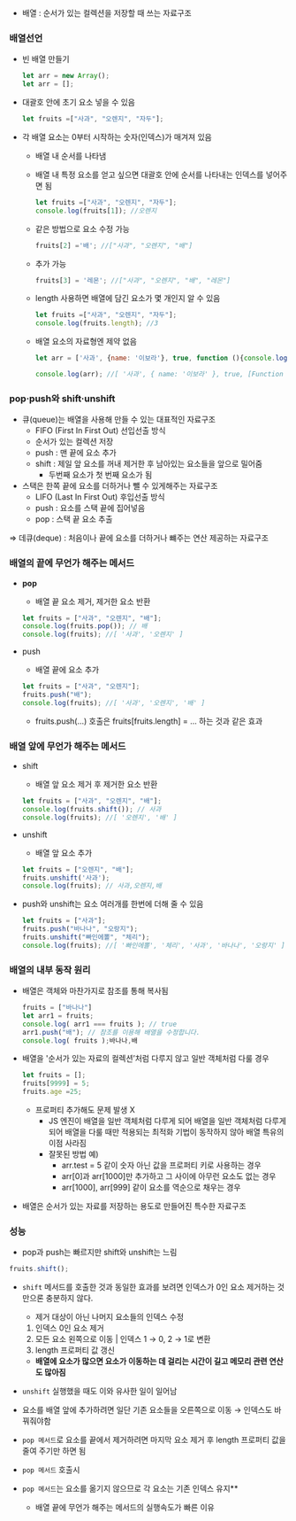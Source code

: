 - 배열 : 순서가 있는 컬렉션을 저장할 때 쓰는 자료구조

### 배열선언

- 빈 배열 만들기
    
    ```jsx
    let arr = new Array();
    let arr = [];
    ```
    
- 대괄호 안에 초기 요소 넣을 수 있음
    
    ```jsx
    let fruits =["사과", "오렌지", "자두"];
    ```
    
- 각 배열 요소는 0부터 시작하는 숫자(인덱스)가 매겨져 있음
    - 배열 내 순서를 나타냄
    - 배열 내 특정 요소를 얻고 싶으면 대괄호 안에 순서를 나타내는 인덱스를 넣어주면 됨
        
        ```jsx
        let fruits =["사과", "오렌지", "자두"];
        console.log(fruits[1]); //오렌지
        ```
        
    - 같은 방법으로 요소 수정 가능
        
        ```jsx
        fruits[2] ='배'; //["사과", "오렌지", "배"]
        ```
        
    - 추가 가능
        
        ```jsx
        fruits[3] = '레몬'; //["사과", "오렌지", "배", "레몬"]
        ```
        
    - length 사용하면 배열에 담긴 요소가 몇 개인지 알 수 있음
        
        ```jsx
        let fruits =["사과", "오렌지", "자두"];
        console.log(fruits.length); //3
        ```
        
    - 배열 요소의 자료형엔 제약 없음
        
        ```jsx
        let arr = ['사과', {name: '이보라'}, true, function (){console.log("hi");}];
        
        console.log(arr); //[ '사과', { name: '이보라' }, true, [Function (anonymous)] ]
        ```
        
    

### **pop·push와 shift·unshift**

- 큐(queue)는 배열을 사용해 만들 수 있는 대표적인 자료구조
    - FIFO (First In First Out) 선입선출 방식
    - 순서가 있는 컬렉션 저장
    - push : 맨 끝에 요소 추가
    - shift : 제일 앞 요소를 꺼내 제거한 후 남아있는 요소들을 앞으로 밀어줌
        - 두번째 요소가 첫 번째 요소가 됨
- 스택은  한쪽 끝에 요소를 더하거나 뺄 수 있게해주는 자료구조
    - LIFO (Last In First Out) 후입선출 방식
    - push : 요소를 스택 끝에 집어넣음
    - pop : 스택 끝 요소 추출

⇒ 데큐(deque) : 처음이나 끝에 요소를 더하거나 뺴주는 연산 제공하는 자료구조

### 배열의 끝에 무언가 해주는 메서드

- **pop**
    - 배열 끝 요소 제거, 제거한 요소 반환
    
    ```jsx
    let fruits = ["사과", "오렌지", "배"];
    console.log(fruits.pop()); // 배
    console.log(fruits); //[ '사과', '오렌지' ]
    ```
    
- push
    - 배열 끝에 요소 추가
    
    ```jsx
    let fruits = ["사과", "오렌지"];
    fruits.push("배");
    console.log(fruits); //[ '사과', '오렌지', '배' ]
    ```
    
    - fruits.push(...) 호출은 fruits[fruits.length] = ... 하는 것과 같은 효과

### 배열 앞에 무언가 해주는 메서드

- shift
    - 배열 앞 요소 제거 후 제거한 요소 반환
    
    ```jsx
    let fruits = ["사과", "오렌지", "배"];
    console.log(fruits.shift()); // 사과
    console.log(fruits); //[ '오렌지', '배' ]
    ```
    
- unshift
    - 배열 앞 요소 추가
    
    ```jsx
    let fruits = ["오렌지", "배"];
    fruits.unshift('사과');
    console.log(fruits); // 사과,오렌지,배
    ```
    
- push와 unshift는 요소 여러개를 한번에 더해 줄 수 있음
    
    ```jsx
    let fruits = ["사과"];
    fruits.push("바나나", "오랑지");
    fruits.unshift("빠인에뽈", "체리");
    console.log(fruits); //[ '빠인에뽈', '체리', '사과', '바나나', '오랑지' ]
    ```
    
### 배열의 내부 동작 원리

- 배열은 객체와 마찬가지로 참조를 통해 복사됨
    
    ```jsx
    fruits = ["바나나"]
    let arr1 = fruits;
    console.log( arr1 === fruits ); // true
    arr1.push("배"); // 참조를 이용해 배열을 수정합니다.
    console.log( fruits );바나나,배
    ```
    
- 배열을 '순서가 있는 자료의 컬렉션’처럼 다루지 않고 일반 객체처럼 다룰 경우
    
    ```jsx
    let fruits = [];
    fruits[9999] = 5;
    fruits.age =25;
    ```
    
    - 프로퍼티 추가해도 문제 발생 X
        - JS 엔진이 배열을 일반 객체처럼 다루게 되어 배열을 일반 객체처럼 다루게 되어 배열을 다룰 때만 적용되는 최적화 기법이 동작하지 않아 배열 특유의 이점 사라짐
        - 잘못된 방법 예)
            - arr.test = 5 같이 숫자 아닌 값을 프로퍼티 키로 사용하는 경우
            - arr[0]과 arr[1000]만 추가하고 그 사이에 아무런 요소도 없는 경우
            - arr[1000], arr[999] 같이 요소를 역순으로 채우는 경우
- 배열은 순서가 있는 자료를 저장하는 용도로 만들어진 특수한 자료구조

### 성능

- pop과 push는 빠르지만 shift와 unshift는 느림


```jsx
fruits.shift();
```

- `shift` 메서드를 호출한 것과 동일한 효과를 보려면 인덱스가 0인 요소 제거하는 것만으론 충분하지 않다.
    - 제거 대상이 아닌 나머지 요소들의 인덱스 수정
    1. 인덱스 0인 요소 제거
    2. 모든 요소 왼쪽으로 이동 | 인덱스 1 → 0, 2 → 1로 변환
    3. length 프로퍼티 값 갱신
    
    
    - **배열에 요소가 많으면 요소가 이동하는 데 걸리는 시간이 길고 메모리 관련 연산도 많아짐**
- `unshift` 실행했을 때도 이와 유사한 일이 일어남
- 요소를 배열 앞에 추가하려면 일단 기존 요소들을 오른쪽으로 이동 → 인덱스도 바꿔줘야함

- `pop 메서드`로 요소를 끝에서 제거하려면 마지막 요소 제거 후 length 프로퍼티 값을 줄여 주기만 하면 됨
- `pop 메서드` 호출시


- `pop 메서드`는 요소를 옮기지 않으므로 각 요소는 기존 인덱스 유지**
    - 배열 끝에 무언가 해주는 메서드의 실행속도가 빠른 이유
